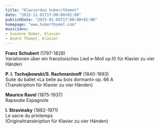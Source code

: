 ```yaml
---
title: "Klavierduo huber/thomet"
date: "2015-11-01T17:00:00+01:00"
publishDate: "2015-01-05T17:00:00+01:00"
homepage: "www.huberthomet.com"
musicians:
- Susanne Huber, Klavier 
- André Thomet, Klavier
---
```


__Franz Schubert__ (1797-1828)  
Variationen über ein französisches Lied e-Moll op.10 für Klavier zu vier Händen

__P. I. Tschajkowski/S. Rachmaninoff__ (1840-1893)  
Suite du ballet «La belle au bois dormant» op. 66 A  
(Transkription für Klavier zu vier Händen)

__Maurice Ravel__ (1875-1937)  
Rapsodie Espagnole

__I. Stravinsky__ (1882-1971)  
Le sacre du printemps  
(Originaltranskription für Klavier zu vier Händen)
